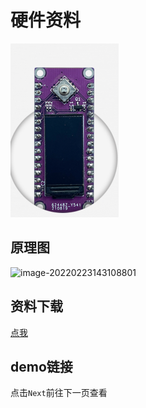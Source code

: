 # 硬件资料

![](lcd_air101_image.png)

## **原理图**

![image-20220223143108801](https://openluat-luatcommunity.oss-cn-hangzhou.aliyuncs.com/images/image-20220223143108801.png)


## 资料下载

[点我](https://cdn.openluat-luatcommunity.openluat.com/attachment/20211120142713085_Air101-Expansion-LCD.zip)


## demo链接 

点击`Next`前往下一页查看

